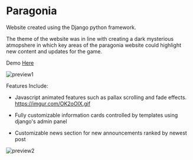 # Paragonia

Website created using the Django python framework. 

The theme of the website was in line with creating a dark mysterious atmopshere in which key areas of the paragonia website could highlight new content and updates for the game. 

Demo [Here](http://connorp.pythonanywhere.com)

![preview1](https://i.imgur.com/yUR6NhS.png)

Features Include:
- Javascript animated features such as pallax scrolling and fade effects.
https://imgur.com/OK2oOlX.gif

- Fully customizable information cards controlled by templates using django's admin panel
- Customizable news section for new announcements ranked by newest post 

![preview2](https://i.imgur.com/5vrd25B.png)

